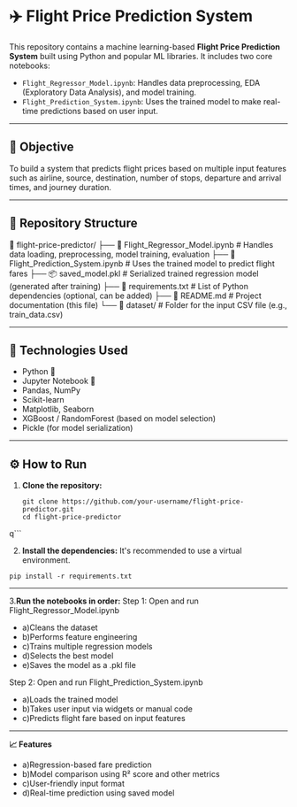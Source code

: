 # ✈️ Flight Price Prediction System

This repository contains a machine learning-based **Flight Price Prediction System** built using Python and popular ML libraries. It includes two core notebooks:

- `Flight_Regressor_Model.ipynb`: Handles data preprocessing, EDA (Exploratory Data Analysis), and model training.
- `Flight_Prediction_System.ipynb`: Uses the trained model to make real-time predictions based on user input.

---

## 📌 Objective

To build a system that predicts flight prices based on multiple input features such as airline, source, destination, number of stops, departure and arrival times, and journey duration.

---

## 📂 Repository Structure

📁 flight-price-predictor/
├── 📓 Flight_Regressor_Model.ipynb      # Handles data loading, preprocessing, model training, evaluation
├── 📓 Flight_Prediction_System.ipynb    # Uses the trained model to predict flight fares
├── 📦 saved_model.pkl                   # Serialized trained regression model (generated after training)
├── 📄 requirements.txt                  # List of Python dependencies (optional, can be added)
├── 📄 README.md                         # Project documentation (this file)
└── 📂 dataset/                          # Folder for the input CSV file (e.g., train_data.csv)


---

## 🧠 Technologies Used

- Python 🐍
- Jupyter Notebook 📓
- Pandas, NumPy
- Scikit-learn
- Matplotlib, Seaborn
- XGBoost / RandomForest (based on model selection)
- Pickle (for model serialization)

---

## ⚙️ How to Run

1. **Clone the repository:**
   ```
   git clone https://github.com/your-username/flight-price-predictor.git
   cd flight-price-predictor
  q```

2. **Install the dependencies:**
It's recommended to use a virtual environment.
```
pip install -r requirements.txt
```

---
3.**Run the notebooks in order:**
Step 1: Open and run Flight_Regressor_Model.ipynb
- a)Cleans the dataset
- b)Performs feature engineering
- c)Trains multiple regression models
- d)Selects the best model
- e)Saves the model as a .pkl file

Step 2: Open and run Flight_Prediction_System.ipynb
- a)Loads the trained model
- b)Takes user input via widgets or manual code
- c)Predicts flight fare based on input features

---

**📈 Features**
- a)Regression-based fare prediction
- b)Model comparison using R² score and other metrics
- c)User-friendly input format
- d)Real-time prediction using saved model


















